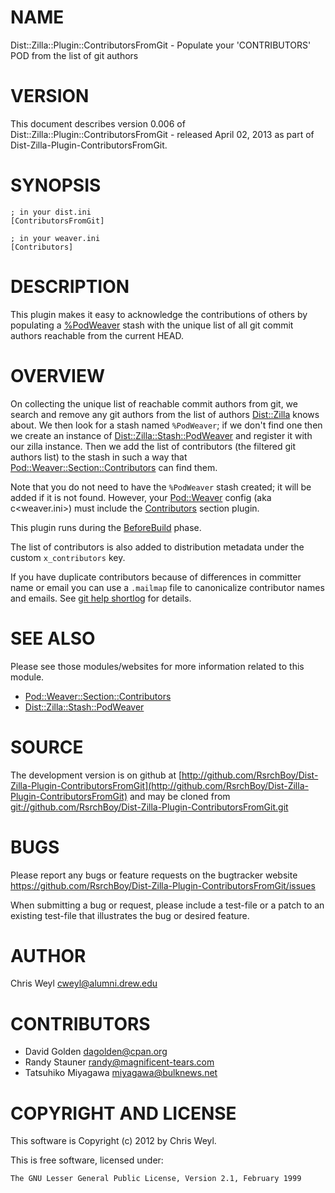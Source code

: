 # NAME

Dist::Zilla::Plugin::ContributorsFromGit - Populate your 'CONTRIBUTORS' POD from the list of git authors

# VERSION

This document describes version 0.006 of Dist::Zilla::Plugin::ContributorsFromGit - released April 02, 2013 as part of Dist-Zilla-Plugin-ContributorsFromGit.

# SYNOPSIS

    ; in your dist.ini
    [ContributorsFromGit]

    ; in your weaver.ini
    [Contributors]

# DESCRIPTION

This plugin makes it easy to acknowledge the contributions of others by
populating a [%PodWeaver](http://search.cpan.org/perldoc?Dist::Zilla::Stash::PodWeaver) stash with the unique
list of all git commit authors reachable from the current HEAD.

# OVERVIEW

On collecting the unique list of reachable commit authors from git, we search
and remove any git authors from the list of authors [Dist::Zilla](http://search.cpan.org/perldoc?Dist::Zilla) knows
about.  We then look for a stash named `%PodWeaver`; if we don't find one
then we create an instance of [Dist::Zilla::Stash::PodWeaver](http://search.cpan.org/perldoc?Dist::Zilla::Stash::PodWeaver) and register it
with our zilla instance.  Then we add the list of contributors (the filtered
git authors list) to the stash in such a way that
[Pod::Weaver::Section::Contributors](http://search.cpan.org/perldoc?Pod::Weaver::Section::Contributors) can find them.

Note that you do not need to have the `%PodWeaver` stash created; it will be
added if it is not found.  However, your [Pod::Weaver](http://search.cpan.org/perldoc?Pod::Weaver) config (aka
c<weaver.ini>) must include the
[Contributors](http://search.cpan.org/perldoc?Pod::Weaver::Section::Contributors) section plugin.

This plugin runs during the [BeforeBuild](http://search.cpan.org/perldoc?Dist::Zilla::Role::BeforeBuild)
phase.

The list of contributors is also added to distribution metadata under the custom
`x_contributors` key.

If you have duplicate contributors because of differences in committer name
or email you can use a `.mailmap` file to canonicalize contributor names
and emails.  See [git help shortlog](http://man.he.net/man1/git-shortlog) for details.

# SEE ALSO

Please see those modules/websites for more information related to this module.

- [Pod::Weaver::Section::Contributors](http://search.cpan.org/perldoc?Pod::Weaver::Section::Contributors)
- [Dist::Zilla::Stash::PodWeaver](http://search.cpan.org/perldoc?Dist::Zilla::Stash::PodWeaver)

# SOURCE

The development version is on github at [http://github.com/RsrchBoy/Dist-Zilla-Plugin-ContributorsFromGit](http://github.com/RsrchBoy/Dist-Zilla-Plugin-ContributorsFromGit)
and may be cloned from [git://github.com/RsrchBoy/Dist-Zilla-Plugin-ContributorsFromGit.git](git://github.com/RsrchBoy/Dist-Zilla-Plugin-ContributorsFromGit.git)

# BUGS

Please report any bugs or feature requests on the bugtracker website
https://github.com/RsrchBoy/Dist-Zilla-Plugin-ContributorsFromGit/issues

When submitting a bug or request, please include a test-file or a
patch to an existing test-file that illustrates the bug or desired
feature.

# AUTHOR

Chris Weyl <cweyl@alumni.drew.edu>

# CONTRIBUTORS

- David Golden <dagolden@cpan.org>
- Randy Stauner <randy@magnificent-tears.com>
- Tatsuhiko Miyagawa <miyagawa@bulknews.net>

# COPYRIGHT AND LICENSE

This software is Copyright (c) 2012 by Chris Weyl.

This is free software, licensed under:

    The GNU Lesser General Public License, Version 2.1, February 1999
